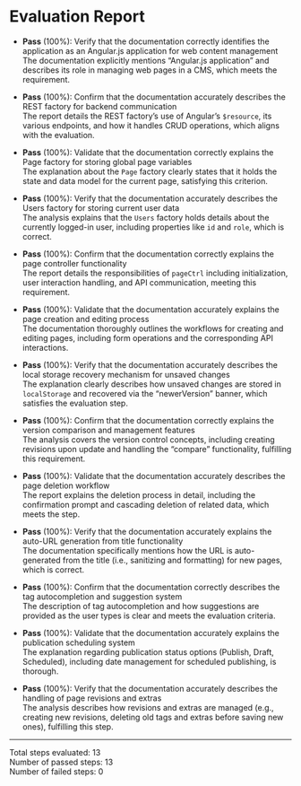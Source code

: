 # Evaluation Report

- **Pass** (100%): Verify that the documentation correctly identifies the application as an Angular.js application for web content management  
  The documentation explicitly mentions “Angular.js application” and describes its role in managing web pages in a CMS, which meets the requirement.

- **Pass** (100%): Confirm that the documentation accurately describes the REST factory for backend communication  
  The report details the REST factory’s use of Angular’s `$resource`, its various endpoints, and how it handles CRUD operations, which aligns with the evaluation.

- **Pass** (100%): Validate that the documentation correctly explains the Page factory for storing global page variables  
  The explanation about the `Page` factory clearly states that it holds the state and data model for the current page, satisfying this criterion.

- **Pass** (100%): Verify that the documentation accurately describes the Users factory for storing current user data  
  The analysis explains that the `Users` factory holds details about the currently logged-in user, including properties like `id` and `role`, which is correct.

- **Pass** (100%): Confirm that the documentation correctly explains the page controller functionality  
  The report details the responsibilities of `pageCtrl` including initialization, user interaction handling, and API communication, meeting this requirement.

- **Pass** (100%): Validate that the documentation accurately explains the page creation and editing process  
  The documentation thoroughly outlines the workflows for creating and editing pages, including form operations and the corresponding API interactions.

- **Pass** (100%): Verify that the documentation accurately describes the local storage recovery mechanism for unsaved changes  
  The explanation clearly describes how unsaved changes are stored in `localStorage` and recovered via the “newerVersion” banner, which satisfies the evaluation step.

- **Pass** (100%): Confirm that the documentation correctly explains the version comparison and management features  
  The analysis covers the version control concepts, including creating revisions upon update and handling the “compare” functionality, fulfilling this requirement.

- **Pass** (100%): Validate that the documentation accurately describes the page deletion workflow  
  The report explains the deletion process in detail, including the confirmation prompt and cascading deletion of related data, which meets the step.

- **Pass** (100%): Verify that the documentation accurately explains the auto-URL generation from title functionality  
  The documentation specifically mentions how the URL is auto-generated from the title (i.e., sanitizing and formatting) for new pages, which is correct.

- **Pass** (100%): Confirm that the documentation correctly describes the tag autocompletion and suggestion system  
  The description of tag autocompletion and how suggestions are provided as the user types is clear and meets the evaluation criteria.

- **Pass** (100%): Validate that the documentation accurately explains the publication scheduling system  
  The explanation regarding publication status options (Publish, Draft, Scheduled), including date management for scheduled publishing, is thorough.

- **Pass** (100%): Verify that the documentation accurately describes the handling of page revisions and extras  
  The analysis describes how revisions and extras are managed (e.g., creating new revisions, deleting old tags and extras before saving new ones), fulfilling this step.

---

Total steps evaluated: 13  
Number of passed steps: 13  
Number of failed steps: 0